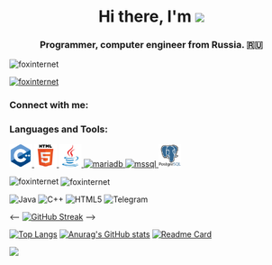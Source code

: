 
<h1 align="center">Hi there, I'm <a Vladimir Blinov aka Mister F0X</a> 
<img src="https://github.com/blackcater/blackcater/raw/main/images/Hi.gif" height="32"/></h1>
<h3 align="center">Programmer, computer engineer from Russia. 🇷🇺</h3>

<p align="left"> <img src="https://komarev.com/ghpvc/?username=foxinternet&label=Profile%20views&color=0e75b6&style=flat" alt="foxinternet" /> </p>

<p align="left"> <a href="https://github.com/ryo-ma/github-profile-trophy"><img src="https://github-profile-trophy.vercel.app/?username=foxinternet" alt="foxinternet" /></a> </p>

<h3 align="left">Connect with me:</h3>
<p align="left">
</p>

<h3 align="left">Languages and Tools:</h3>
<p align="left"> <a href="https://www.w3schools.com/cpp/" target="_blank" rel="noreferrer"> <img src="https://raw.githubusercontent.com/devicons/devicon/master/icons/cplusplus/cplusplus-original.svg" alt="cplusplus" width="40" height="40"/> </a> <a href="https://www.w3.org/html/" target="_blank" rel="noreferrer"> <img src="https://raw.githubusercontent.com/devicons/devicon/master/icons/html5/html5-original-wordmark.svg" alt="html5" width="40" height="40"/> </a> <a href="https://www.java.com" target="_blank" rel="noreferrer"> <img src="https://raw.githubusercontent.com/devicons/devicon/master/icons/java/java-original.svg" alt="java" width="40" height="40"/> </a> <a href="https://mariadb.org/" target="_blank" rel="noreferrer"> <img src="https://www.vectorlogo.zone/logos/mariadb/mariadb-icon.svg" alt="mariadb" width="40" height="40"/> </a> <a href="https://www.microsoft.com/en-us/sql-server" target="_blank" rel="noreferrer"> <img src="https://www.svgrepo.com/show/303229/microsoft-sql-server-logo.svg" alt="mssql" width="40" height="40"/> </a> <a href="https://www.postgresql.org" target="_blank" rel="noreferrer"> <img src="https://raw.githubusercontent.com/devicons/devicon/master/icons/postgresql/postgresql-original-wordmark.svg" alt="postgresql" width="40" height="40"/> </a> </p>

<p><img align="left" src="https://github-readme-stats.vercel.app/api/top-langs?username=foxinternet&show_icons=true&locale=en&layout=compact" alt="foxinternet" /></p>

<p>&nbsp;<img align="center" src="https://github-readme-stats.vercel.app/api?username=foxinternet&show_icons=true&locale=en" alt="foxinternet" /></p>

<!--
**foxInternet/foxInternet** is a ✨ _special_ ✨ repository because its `README.md` (this file) appears on your GitHub profile.

Here are some ideas to get you started:

- 🔭 I’m currently working on ...
- 🌱 I’m currently learning ...
- 👯 I’m looking to collaborate on ...
- 🤔 I’m looking for help with ...
- 💬 Ask me about ...
- 📫 How to reach me: ...
- 😄 Pronouns: ...
- ⚡ Fun fact: ...
-->
![Java](https://img.shields.io/badge/java-%23ED8B00.svg?style=for-the-badge&logo=java&logoColor=white)
![C++](https://img.shields.io/badge/c++-%2300599C.svg?style=for-the-badge&logo=c%2B%2B&logoColor=white)
![HTML5](https://img.shields.io/badge/html5-%23E34F26.svg?style=for-the-badge&logo=html5&logoColor=white)
![Telegram](https://img.shields.io/badge/Telegram-2CA5E0?style=for-the-badge&logo=telegram&logoColor=white)
<!--
[![Typing SVG](https://readme-typing-svg.herokuapp.com?color=%2336BCF7&lines=Programmer+computer+engineer+from+Russia)](https://git.io/typing-svg)
-->
<--
[![GitHub Streak](https://github-readme-streak-stats.herokuapp.com/?user=DenverCoder1)](https://git.io/streak-stats)
-->
<!---Для компактной версии
[![Top Langs](https://github-readme-stats.vercel.app/api/top-langs/?username=foxInternet&layout=compact)](https://github.com/foxInternet/github-readme-stats)
-->
<!---Для подробной версии-->
[![Top Langs](https://github-readme-stats.vercel.app/api/top-langs/?username=foxInternet)](https://github.com/foxInternet/github-readme-stats)
[![Anurag's GitHub stats](https://github-readme-stats.vercel.app/api?username=foxInternet)](https://github.com/foxInternet/github-readme-stats)
[![Readme Card](https://github-readme-stats.vercel.app/api/pin/?username=foxInternet&repo=JAVA)](https://github.com/foxInternet/JAVA)

![](https://komarev.com/ghpvc/?username=foxInternet)

